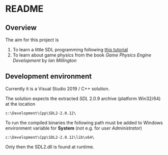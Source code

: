 # README #

##  Overview ##
The aim for this project is

1. To learn a little SDL programming following [this tutorial](http://lazyfoo.net/tutorials/SDL/index.php)
2. To learn about game physics from the book *Game Physics Engine Development* by *Ian Millington*


## Development environment ##

Currently it is a Visual Studio 2019 / C++ solution.

The solution expects the extracted *SDL* 2.0.9 archive 
(platform Win32/64) at the location

    c:\Development\Cpp\SDL2-2.0.12\

To run the compiled binaries the following path must be added to Windows
environment variable for **System** (not e.g. for *user Administrator*)

    c:\Development\Cpp\SDL2-2.0.12\lib\x64\

Only then the SDL2.dll is found at runtime.
